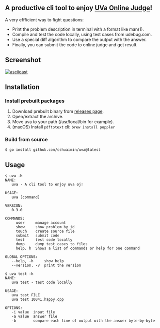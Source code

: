 ## A productive cli tool to enjoy [UVa Online Judge](https://onlinejudge.org)!

A very effficient way to fight questions:
- Print the problem description in terminal with a format like man(1).
- Compile and test the code locally, using test cases from udebug.com.
- Use a special diff algorithm to compare the output with the answer.
- Finally, you can submit the code to online judge and get result.

## Screenshot

[![asciicast](https://asciinema.org/a/hM9Qn8iS0ugrHCXrP3JkSIVSz.svg)](https://asciinema.org/a/hM9Qn8iS0ugrHCXrP3JkSIVSz)

## Installation

### Install prebuilt packages

1. Download prebuilt binary from [releases page](https://github.com/cshuaimin/uva/releases).
2. Open/extract the archive.
3. Move uva to your path (/usr/local/bin for example).
4. (macOS) Install `pdftotext` cli: `brew install poppler`

### Build from source

```sh
$ go install github.com/cshuaimin/uva@latest
```

## Usage
```console
$ uva -h
NAME:
   uva - A cli tool to enjoy uva oj!

USAGE:                                                                                                                                 
   uva [command]

VERSION:
   0.3.0

COMMANDS:
     user     manage account
     show     show problem by id
     touch    create source file
     submit   submit code
     test     test code locally
     dump     dump test cases to files
     help, h  Shows a list of commands or help for one command

GLOBAL OPTIONS:
   --help, -h     show help
   --version, -v  print the version
```

```console
$ uva test -h                      
NAME:
   uva test - test code locally

USAGE:
   uva test FILE
   uva test 10041.happy.cpp

OPTIONS:
   -i value  input file
   -a value  answer file
   -b        compare each line of output with the answer byte-by-byte
```
